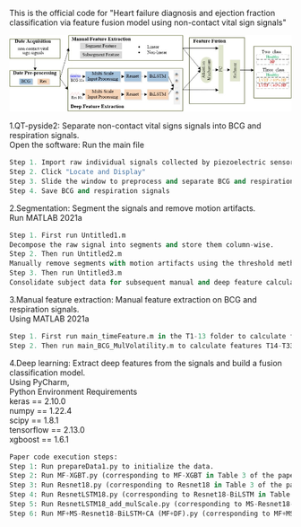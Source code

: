 This is the official code for "Heart failure diagnosis and ejection fraction classification via feature fusion model using non-contact vital sign signals"

![algorithm diagram](fig1.jpg)

1.QT-pyside2: Separate non-contact vital signs signals into BCG and respiration signals.  
Open the software: Run the main file  
```python  
Step 1. Import raw individual signals collected by piezoelectric sensors  
Step 2. Click "Locate and Display"  
Step 3. Slide the window to preprocess and separate BCG and respiration signals  
Step 4. Save BCG and respiration signals  
```
2.Segmentation: Segment the signals and remove motion artifacts.  
Run MATLAB 2021a
```python  
Step 1. First run Untitled1.m  
Decompose the raw signal into segments and store them column-wise.  
Step 2. Then run Untitled2.m  
Manually remove segments with motion artifacts using the threshold method.  
Step 3. Then run Untitled3.m  
Consolidate subject data for subsequent manual and deep feature calculations.  
```
3.Manual feature extraction: Manual feature extraction on BCG and respiration signals.  
Using MATLAB 2021a
```python  
Step 1. First run main_timeFeature.m in the T1-13 folder to calculate features T1-T13.  
Step 2. Then run main_BCG_MulVolatility.m to calculate features T14-T33.  
```
4.Deep learning: Extract deep features from the signals and build a fusion classification model.  
Using PyCharm,  
Python Environment Requirements  
keras == 2.10.0  
numpy == 1.22.4  
scipy == 1.8.1  
tensorflow == 2.13.0  
xgboost == 1.6.1
```python  
Paper code execution steps:  
Step 1: Run prepareData1.py to initialize the data.  
Step 2: Run MF-XGBT.py (corresponding to MF-XGBT in Table 3 of the paper).  
Step 3: Run Resnet18.py (corresponding to Resnet18 in Table 3 of the paper).  
Step 4: Run ResnetLSTM18.py (corresponding to Resnet18-BiLSTM in Table 3 of the paper).  
Step 5: Run ResnetLSTM18_add_mulScale.py (corresponding to MS-Resnet18-BiLSTM in Table 3 of the paper).  
Step 6: Run MF+MS-Resnet18-BiLSTM+CA (MF+DF).py (corresponding to MF+MS-Resnet18-BiLSTM+CA (MF+DF) in Table 3 of the paper).  
```


